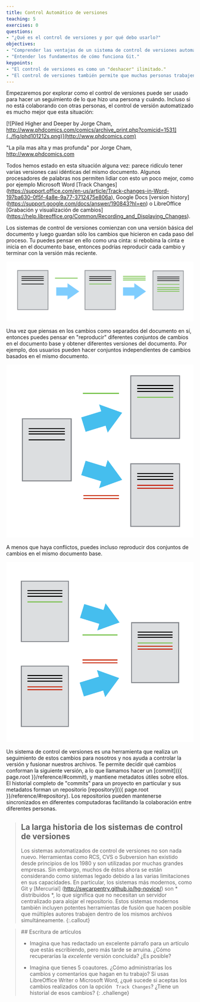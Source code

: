 ```yaml
---
title: Control Automático de versiones
teaching: 5
exercises: 0
questions:
- "¿Qué es el control de versiones y por qué debo usarlo?"
objectives:
- "Comprender las ventajas de un sistema de control de versiones automatizado."
- "Entender los fundamentos de cómo funciona Git."
keypoints:
- "El control de versiones es como un "deshacer" ilimitado."
- "El control de versiones también permite que muchas personas trabajen en simultáneo."
---
```


Empezaremos por explorar como el control de versiones puede ser usado
para hacer un seguimiento de lo que hizo una persona y cuándo.
Incluso si no está colaborando con otras personas, 
el control de versión automatizado es mucho mejor que esta situación:

[![Piled Higher and Deeper by Jorge Cham, http://www.phdcomics.com/comics/archive_print.php?comicid=1531](../fig/phd101212s.png)](http://www.phdcomics.com)

"La pila mas alta y mas profunda" por Jorge Cham, http://www.phdcomics.com

Todos hemos estado en esta situación alguna vez: parece ridículo tener 
varias versiones casi idénticas del mismo documento. Algunos procesadores de palabras 
nos permiten lidiar con esto un poco mejor, como por ejemplo Microsoft
Word [Track Changes] (https://support.office.com/en-us/article/Track-changes-in-Word-197ba630-0f5f-4a8e-9a77-3712475e806a), Google Docs [version
history] (https://support.google.com/docs/answer/190843?hl=en) o LibreOffice [Grabación y visualización de cambios] (https://help.libreoffice.org/Common/Recording_and_Displaying_Changes).

Los sistemas de control de versiones comienzan con una versión básica del documento y 
luego guardan sólo los cambios que hicieron en cada paso del proceso. Tu puedes 
pensar en ello como una cinta: si rebobina la cinta e inicia en el documento 
base, entonces podrías reproducir cada cambio y terminar con
la versión más reciente.

![Changes Are Saved Sequentially](../fig/play-changes.svg)

Una vez que piensas en los cambios como separados del documento en sí, entonces puedes pensar en "reproducir" diferentes conjuntos de cambios en el documento base y obtener diferentes versiones del documento. Por ejemplo, dos usuarios pueden hacer conjuntos independientes de cambios basados en el mismo documento.

![Different Versions Can be Saved](../fig/versions.svg)

A menos que haya conflictos, puedes incluso reproducir dos conjuntos de cambios en el mismo documento base.

![Multiple Versions Can be Merged](../fig/merge.svg)

Un sistema de control de versiones es una herramienta que realiza un seguimiento de estos cambios para nosotros y
nos ayuda a controlar la versión y fusionar nuestros archivos. Te permite
decidir qué cambios conforman la siguiente versión, a lo que llamamos hacer un
[commit]({{ page.root }}/reference/#commit), y mantiene metadatos útiles sobre ellos. El
historial completo de "commits" para un proyecto en particular y sus metadatos forman un
repositorio [repository]({{ page.root }}/reference/#repository). Los repositorios pueden mantenerse sincronizados
en diferentes computadoras facilitando la colaboración entre diferentes personas.

> ## La larga historia de los sistemas de control de versiones 
>
> Los sistemas automatizados de control de versiones no son nada nuevo.
> Herramientas como RCS, CVS o Subversion han existido desde principios de los 1980  y son utilizadas por muchas grandes empresas.
> Sin embargo, muchos de éstos ahora se están considerando como sistemas legado debido a las varias limitaciones en sus capacidades.
> En particular, los sistemas más modernos, como Git y [Mercurial] (http://swcarpentry.github.io/hg-novice/) 
> son * distribuidos *, lo que significa que no necesitan un servidor centralizado para alojar el repositorio. 
> Estos sistemas modernos también incluyen potentes herramientas de fusión que hacen posible que múltiples autores trabajen dentro de 
> los mismos archivos simultáneamente. {:.callout}

>## Escritura de artículos 
>
> * Imagina que has redactado un excelente párrafo para un artículo que estás escribiendo, pero más tarde se arruina. ¿Cómo recuperarías 
> la *excelente* versión concluida? ¿Es posible?
>
> * Imagina que tienes 5 coautores. ¿Cómo administrarías los cambios y comentarios que hagan en tu trabajo? 
> Si usas LibreOffice Writer o Microsoft Word, ¿qué sucede si aceptas los cambios realizados con la opción 
> ` Track Changes`? ¿Tiene un historial de esos cambios? 
{: .challenge}
